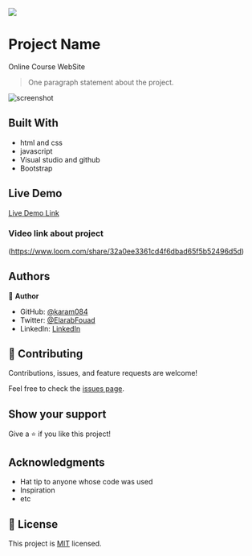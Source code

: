 ![](https://github.com/karam084/online-course)

# Project Name

Online Course WebSite

> One paragraph statement about the project.

![screenshot]()

## Built With

- html and css
- javascript
- Visual studio and github
- Bootstrap

## Live Demo

[Live Demo Link](github.com/karam084/online-course)

### Video link about project

(https://www.loom.com/share/32a0ee3361cd4f6dbad65f5b52496d5d)

## Authors

👤 **Author**

- GitHub: [@karam084](https://github.com/karam084)
- Twitter: [@ElarabFouad](https://twitter.com/ElarabFouad)
- LinkedIn: [LinkedIn](https://www.linkedin.com/in/karam-fouad-179830214/)

## 🤝 Contributing

Contributions, issues, and feature requests are welcome!

Feel free to check the [issues page](../../issues/).

## Show your support

Give a ⭐️ if you like this project!

## Acknowledgments

- Hat tip to anyone whose code was used
- Inspiration
- etc

## 📝 License

This project is [MIT](./MIT.md) licensed.
